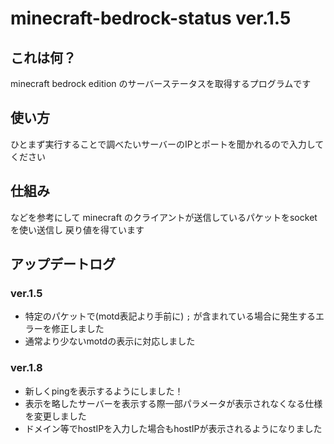 # minecraft-bedrock-status ver.1.5
## これは何？
minecraft bedrock edition のサーバーステータスを取得するプログラムです
## 使い方
ひとまず実行することで調べたいサーバーのIPとポートを聞かれるので入力してください
## 仕組み
などを参考にして minecraft のクライアントが送信しているパケットをsocketを使い送信し
戻り値を得ています
## アップデートログ
### ver.1.5
- 特定のパケットで(motd表記より手前に) `;` が含まれている場合に発生するエラーを修正しました
- 通常より少ないmotdの表示に対応しました
### ver.1.8
- 新しくpingを表示するようにしました！
- 表示を略したサーバーを表示する際一部パラメータが表示されなくなる仕様を変更しました
- ドメイン等でhostIPを入力した場合もhostIPが表示されるようになりました
